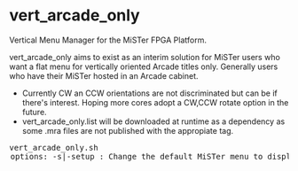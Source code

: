 # vert_arcade_only
Vertical Menu Manager for the MiSTer FPGA Platform. 

vert_arcade_only aims to exist as an interim solution for MiSTer users who want a flat menu for vertically oriented Arcade titles only. Generally users who have their MiSTer hosted in an Arcade cabinet.

- Currently CW an CCW orientations are not discriminated but can be if there's interest.
  Hoping more cores adopt a CW,CCW rotate option in the future.
- vert_arcade_only.list will be downloaded at runtime as a dependency as some .mra files are not published with the appropiate <rotation> tag.

  
<pre>vert_arcade_only.sh <option>
options:
  -s|-setup : Change the default MiSTer menu to display ONLY vertical arcade titles
  -r|-rollback : Revert back to the default MiSTer root menu structure
  -u|-update : Update MiSTer and retain vertical arcade menu changes

example:
     ./vert_arcade_only.sh -u
</pre>
